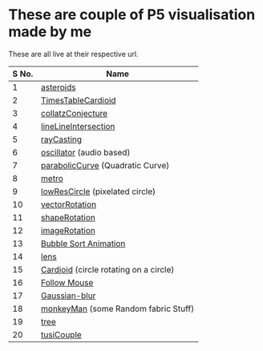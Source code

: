 # These are couple of P5 visualisation made  by me

These are all live at their  respective url.

| S No. | Name                                                                                       |
| ----- | ------------------------------------------------------------------------------------------ |
| 1     | [asteroids](https://techishant.github.io/p5-visualisations/asteroids)                       |
| 2     | [TimesTableCardioid](https://techishant.github.io/p5-visualisations/TimesTableCardioid)     |
| 3     | [collatzConjecture](https://techishant.github.io/p5-visualisations/collatzConjecture)       |
| 4     | [lineLineIntersection](https://techishant.github.io/p5-visualisations/lineLineIntersection) |
| 5     | [rayCasting](https://techishant.github.io/p5-visualisations/rayCasting) |
| 6     | [oscillator](https://techishant.github.io/p5-visualisations/oscillator) (audio based)|
| 7     | [parabolicCurve](https://techishant.github.io/p5-visualisations/parabolicCurve) (Quadratic Curve) |
| 8     | [metro](https://techishant.github.io/p5-visualisations/metro) |
| 9     | [lowResCircle](https://techishant.github.io/p5-visualisations/lowResCircle) (pixelated circle) |
| 10     | [vectorRotation](https://techishant.github.io/p5-visualisations/vectorRotation) |
| 11     | [shapeRotation](https://techishant.github.io/p5-visualisations/shapeRotation)|
| 12     | [imageRotation](https://techishant.github.io/p5-visualisations/imageRotation)|
| 13     | [Bubble Sort Animation](https://techishant.github.io/p5-visualisations/bubbleSort)|
| 14     | [lens](https://techishant.github.io/p5-visualisations/lens)|
| 15     | [Cardioid](https://techishant.github.io/p5-visualisations/cardioid) (circle rotating on a circle)|
| 16     | [Follow Mouse](https://techishant.github.io/p5-visualisations/followMouse) |
| 17     | [Gaussian-blur](https://techishant.github.io/p5-visualisations/gaussianBlur) |
| 18     | [monkeyMan](https://techishant.github.io/p5-visualisations/monkeyMan) (some Random fabric Stuff) |
| 19     | [tree](https://techishant.github.io/p5-visualisations/tree) |
| 20     | [tusiCouple](https://techishant.github.io/p5-visualisations/tusiCouple) |